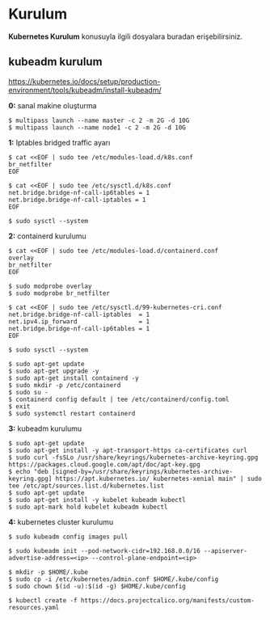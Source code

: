 # Kurulum
**Kubernetes Kurulum** konusuyla ilgili dosyalara buradan erişebilirsiniz.

## kubeadm kurulum

https://kubernetes.io/docs/setup/production-environment/tools/kubeadm/install-kubeadm/

**0:** sanal makine oluşturma
```
$ multipass launch --name master -c 2 -m 2G -d 10G
$ multipass launch --name node1 -c 2 -m 2G -d 10G
```

**1:** Iptables bridged traffic ayarı

```
$ cat <<EOF | sudo tee /etc/modules-load.d/k8s.conf
br_netfilter
EOF
```

```
$ cat <<EOF | sudo tee /etc/sysctl.d/k8s.conf
net.bridge.bridge-nf-call-ip6tables = 1
net.bridge.bridge-nf-call-iptables = 1
EOF
```

```
$ sudo sysctl --system
```

**2:** containerd kurulumu

```
$ cat <<EOF | sudo tee /etc/modules-load.d/containerd.conf
overlay
br_netfilter
EOF
```

```
$ sudo modprobe overlay
$ sudo modprobe br_netfilter
```

```
$ cat <<EOF | sudo tee /etc/sysctl.d/99-kubernetes-cri.conf
net.bridge.bridge-nf-call-iptables  = 1
net.ipv4.ip_forward                 = 1
net.bridge.bridge-nf-call-ip6tables = 1
EOF
```

```
$ sudo sysctl --system
```

```
$ sudo apt-get update
$ sudo apt-get upgrade -y
$ sudo apt-get install containerd -y
$ sudo mkdir -p /etc/containerd
$ sudo su -
$ containerd config default | tee /etc/containerd/config.toml
$ exit
$ sudo systemctl restart containerd
```

**3:** kubeadm kurulumu


```
$ sudo apt-get update
$ sudo apt-get install -y apt-transport-https ca-certificates curl
$ sudo curl -fsSLo /usr/share/keyrings/kubernetes-archive-keyring.gpg https://packages.cloud.google.com/apt/doc/apt-key.gpg
$ echo "deb [signed-by=/usr/share/keyrings/kubernetes-archive-keyring.gpg] https://apt.kubernetes.io/ kubernetes-xenial main" | sudo tee /etc/apt/sources.list.d/kubernetes.list
$ sudo apt-get update
$ sudo apt-get install -y kubelet kubeadm kubectl
$ sudo apt-mark hold kubelet kubeadm kubectl
```

**4:** kubernetes cluster kurulumu

```
$ sudo kubeadm config images pull

$ sudo kubeadm init --pod-network-cidr=192.168.0.0/16 --apiserver-advertise-address=<ip> --control-plane-endpoint=<ip>
```

```
$ mkdir -p $HOME/.kube
$ sudo cp -i /etc/kubernetes/admin.conf $HOME/.kube/config
$ sudo chown $(id -u):$(id -g) $HOME/.kube/config
```

```
$ kubectl create -f https://docs.projectcalico.org/manifests/custom-resources.yaml
```
